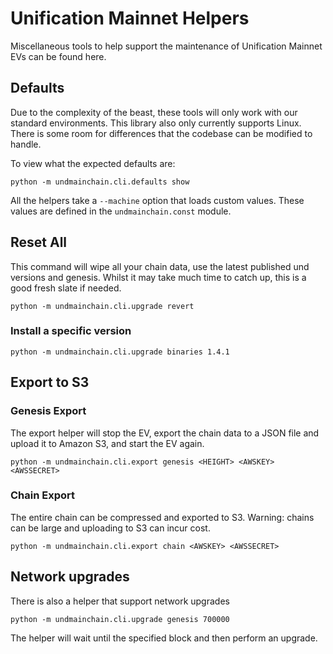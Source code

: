 Unification Mainnet Helpers
===========================

Miscellaneous tools to help support the maintenance of Unification
Mainnet EVs can be found here.

Defaults
--------

Due to the complexity of the beast, these tools will only work with our
standard environments. This library also only currently supports Linux.
There is some room for differences that the codebase can be modified to
handle.

To view what the expected defaults are:

    python -m undmainchain.cli.defaults show

All the helpers take a `--machine` option that loads custom values.
These values are defined in the `undmainchain.const` module.

Reset All
---------

This command will wipe all your chain data, use the latest published und
versions and genesis. Whilst it may take much time to catch up, this is
a good fresh slate if needed.

    python -m undmainchain.cli.upgrade revert

### Install a specific version

    python -m undmainchain.cli.upgrade binaries 1.4.1

Export to S3
------------

### Genesis Export

The export helper will stop the EV, export the chain data to a JSON file
and upload it to Amazon S3, and start the EV again.

    python -m undmainchain.cli.export genesis <HEIGHT> <AWSKEY> <AWSSECRET>

### Chain Export

The entire chain can be compressed and exported to S3. Warning: chains
can be large and uploading to S3 can incur cost.

    python -m undmainchain.cli.export chain <AWSKEY> <AWSSECRET>

Network upgrades
----------------

There is also a helper that support network upgrades

    python -m undmainchain.cli.upgrade genesis 700000

The helper will wait until the specified block and then perform an
upgrade.
